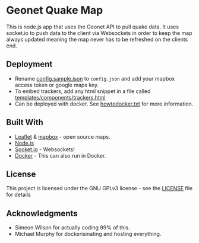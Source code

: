 # Geonet Quake Map

This is node.js app that uses the Geonet API to pull quake data. It uses socket.io to push data to the client via Websockets in order to keep the map always updated meaning the map never has to be refreshed on the clients end.

## Deployment

* Rename [config.sample.json](config.sample.json) to `config.json` and add your mapbox access token or google maps key.
* To embed trackers, add any html snippet in a file called [templates/components/trackers.html](templates/components/trackers.html)
* Can be deployed with docker. See [howtodocker.txt](howtodocker.txt) for more information.

## Built With

* [Leaflet](https://leafletjs.com/) & [mapbox](https://www.mapbox.com/) - open source maps.
* [Node.js](https://nodejs.org/en/)
* [Socket.io](https://socket.io/) - Websockets!
* [Docker](https://www.docker.com/) - This can also run in Docker.

## License

This project is licensed under the GNU GPLv3 license - see the [LICENSE](LICENSE) file for details

## Acknowledgments

* Simeon Wilson for actually coding 99% of this.
* Michael Murphy for dockerisinating and hosting everything.

